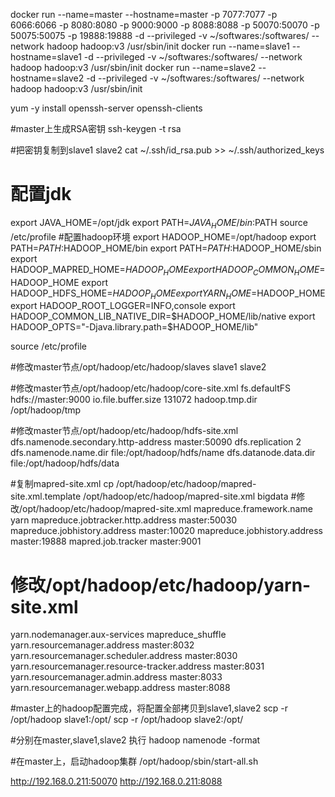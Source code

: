 docker run --name=master --hostname=master  -p 7077:7077 -p 6066:6066 -p 8080:8080 -p 9000:9000 -p 8088:8088 -p 50070:50070 -p 50075:50075 -p 19888:19888 -d --privileged -v ~/softwares:/softwares/  --network hadoop hadoop:v3 /usr/sbin/init
docker run --name=slave1 --hostname=slave1  -d --privileged -v ~/softwares:/softwares/  --network hadoop  hadoop:v3 /usr/sbin/init 
docker run --name=slave2 --hostname=slave2  -d --privileged -v ~/softwares:/softwares/  --network hadoop  hadoop:v3 /usr/sbin/init 

yum -y install  openssh-server  openssh-clients
 
#master上生成RSA密钥
ssh-keygen -t rsa

#把密钥复制到slave1 slave2
cat ~/.ssh/id_rsa.pub >> ~/.ssh/authorized_keys
 
# 配置jdk
export JAVA_HOME=/opt/jdk
export PATH=$JAVA_HOME/bin:$PATH
source /etc/profile
#配置hadoop环境
export HADOOP_HOME=/opt/hadoop
export PATH=$PATH:$HADOOP_HOME/bin
export PATH=$PATH:$HADOOP_HOME/sbin
export HADOOP_MAPRED_HOME=$HADOOP_HOME
export HADOOP_COMMON_HOME=$HADOOP_HOME
export HADOOP_HDFS_HOME=$HADOOP_HOME
export YARN_HOME=$HADOOP_HOME
export HADOOP_ROOT_LOGGER=INFO,console
export HADOOP_COMMON_LIB_NATIVE_DIR=$HADOOP_HOME/lib/native
export HADOOP_OPTS="-Djava.library.path=$HADOOP_HOME/lib"

source /etc/profile

#修改master节点/opt/hadoop/etc/hadoop/slaves
slave1
slave2

#修改master节点/opt/hadoop/etc/hadoop/core-site.xml
<configuration>
    <property>
        <name>fs.defaultFS</name>
        <value>hdfs://master:9000</value>
    </property>
    <property>
        <name>io.file.buffer.size</name>
        <value>131072</value>
    </property>
    <property>
        <name>hadoop.tmp.dir</name>
        <value>/opt/hadoop/tmp</value>
    </property>
</configuration>

#修改master节点/opt/hadoop/etc/hadoop/hdfs-site.xml
<configuration>
    <property>
        <name>dfs.namenode.secondary.http-address</name>
        <value>master:50090</value>
    </property>
    <property>
        <name>dfs.replication</name>
        <value>2</value>
    </property>
    <property>
        <name>dfs.namenode.name.dir</name>
        <value>file:/opt/hadoop/hdfs/name</value>
    </property>
    <property>
        <name>dfs.datanode.data.dir</name>
        <value>file:/opt/hadoop/hdfs/data</value>
    </property>
</configuration>

#复制mapred-site.xml
cp /opt/hadoop/etc/hadoop/mapred-site.xml.template /opt/hadoop/etc/hadoop/mapred-site.xml
bigdata
#修改/opt/hadoop/etc/hadoop/mapred-site.xml
<configuration>
    <property>
        <name>mapreduce.framework.name</name>
        <value>yarn</value>
    </property>
    <property>
        <name>mapreduce.jobtracker.http.address</name>
        <value>master:50030</value>
    </property>
    <property>
        <name>mapreduce.jobhistory.address</name>
        <value>master:10020</value>
    </property>
    <property>
        <name>mapreduce.jobhistory.address</name>
        <value>master:19888</value>
    </property>
    <property>
        <name>mapred.job.tracker</name>
        <value>master:9001</value>
    </property>
</configuration>

# 修改/opt/hadoop/etc/hadoop/yarn-site.xml
<configuration>
    <property>
        <name>yarn.nodemanager.aux-services</name>
        <value>mapreduce_shuffle</value>
    </property>
    <property>
        <name>yarn.resourcemanager.address</name>
        <value>master:8032</value>
    </property>
    <property>
        <name>yarn.resourcemanager.scheduler.address</name>
        <value>master:8030</value>
    </property>
    <property>
        <name>yarn.resourcemanager.resource-tracker.address</name>
        <value>master:8031</value>
    </property>
    <property>
        <name>yarn.resourcemanager.admin.address</name>
        <value>master:8033</value>
    </property>
    <property>
        <name>yarn.resourcemanager.webapp.address</name>
        <value>master:8088</value>
    </property>
</configuration>

#master上的hadoop配置完成，将配置全部拷贝到slave1,slave2
scp -r /opt/hadoop slave1:/opt/
scp -r /opt/hadoop slave2:/opt/

#分别在master,slave1,slave2 执行
hadoop namenode -format

#在master上，启动hadoop集群
/opt/hadoop/sbin/start-all.sh

http://192.168.0.211:50070
http://192.168.0.211:8088